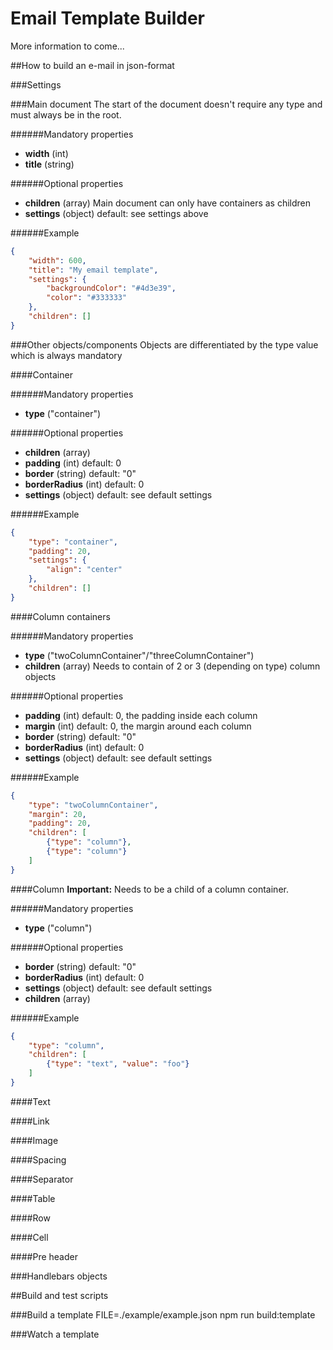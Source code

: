 # Email Template Builder

More information to come...

##How to build an e-mail in json-format

###Settings

###Main document
The start of the document doesn't require any type and must always be in the root.

######Mandatory properties
* __width__ (int)
* __title__ (string)

######Optional properties
* __children__ (array) Main document can only have containers as children
* __settings__ (object) default: see settings above
    
######Example
```json
{
    "width": 600,
    "title": "My email template",
    "settings": {
        "backgroundColor": "#4d3e39",
        "color": "#333333"
    },
    "children": []
}
```
    
###Other objects/components
Objects are differentiated by the type value which is always mandatory

####Container 

######Mandatory properties
* __type__ ("container")

######Optional properties
* __children__ (array)
* __padding__ (int) default: 0
* __border__ (string) default: "0"
* __borderRadius__ (int) default: 0
* __settings__ (object) default: see default settings
    
######Example
```json
{
    "type": "container",
    "padding": 20,
    "settings": {
        "align": "center"
    },
    "children": []
}
```

####Column containers

######Mandatory properties
* __type__ ("twoColumnContainer"/"threeColumnContainer")
* __children__ (array) Needs to contain of 2 or 3 (depending on type) column objects

######Optional properties
* __padding__ (int) default: 0, the padding inside each column
* __margin__ (int) default: 0, the margin around each column
* __border__ (string) default: "0"
* __borderRadius__ (int) default: 0
* __settings__ (object) default: see default settings
    
######Example
```json
{
    "type": "twoColumnContainer",
    "margin": 20,
    "padding": 20,
    "children": [
        {"type": "column"},
        {"type": "column"}
    ]
}
```

####Column
__Important:__ Needs to be a child of a column container.

######Mandatory properties
* __type__ ("column")

######Optional properties
* __border__ (string) default: "0"
* __borderRadius__ (int) default: 0
* __settings__ (object) default: see default settings
* __children__ (array)
    
######Example
```json
{
    "type": "column",
    "children": [
        {"type": "text", "value": "foo"}
    ]
}
```

####Text

####Link

####Image

####Spacing

####Separator

####Table

####Row

####Cell

####Pre header

###Handlebars objects


##Build and test scripts

###Build a template
FILE=./example/example.json npm run build:template

###Watch a template

